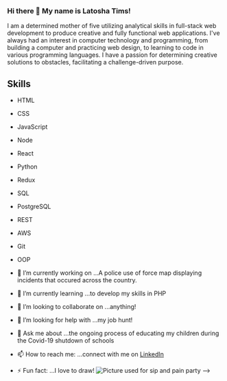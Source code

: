 ### Hi there 👋 My name is Latosha Tims!
I am a determined mother of five utilizing analytical skills in full-stack web development to produce creative and fully functional web applications. I've always had an interest in computer technology and programming, from building a computer and practicing web design, to learning to code in various programming languages. I have a passion for determining creative solutions to obstacles, facilitating a challenge-driven purpose. 

## Skills
- HTML
- CSS
- JavaScript
- Node
- React
- Python
- Redux
- SQL
- PostgreSQL
- REST
- AWS
- Git
- OOP

- 🔭 I’m currently working on ...A police use of force map displaying incidents that occured across the country. 
- 🌱 I’m currently learning ...to develop my skills in PHP
- 👯 I’m looking to collaborate on ...anything!
- 🤔 I’m looking for help with ...my job hunt!
- 💬 Ask me about ...the ongoing process of educating my children during the Covid-19 shutdown of schools
- 📫 How to reach me: ...connect with me on [LinkedIn](https://www.linkedin.com/in/latosha-tims/)
- ⚡ Fun fact: ...I love to draw! ![Picture used for sip and pain party](https://i.ibb.co/XC0QvMR/1596738514891.jpg)
-->
